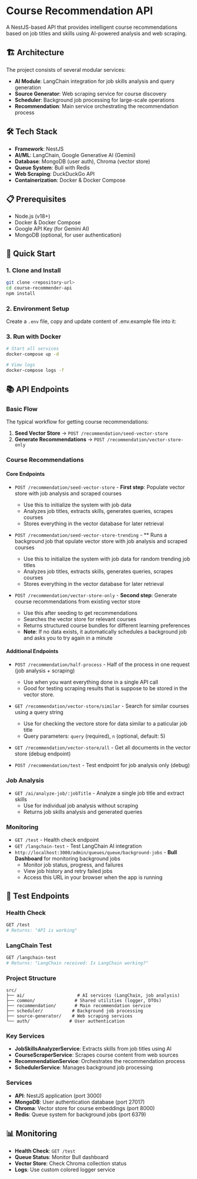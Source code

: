 # Course Recommendation API

A NestJS-based API that provides intelligent course recommendations based on job titles and skills using AI-powered analysis and web scraping.

## 🏗️ Architecture

The project consists of several modular services:

- **AI Module**: LangChain integration for job skills analysis and query generation
- **Source Generator**: Web scraping service for course discovery
- **Scheduler**: Background job processing for large-scale operations
- **Recommendation**: Main service orchestrating the recommendation process

## 🛠️ Tech Stack

- **Framework**: NestJS
- **AI/ML**: LangChain, Google Generative AI (Gemini)
- **Database**: MongoDB (user auth), Chroma (vector store)
- **Queue System**: Bull with Redis
- **Web Scraping**: DuckDuckGo API
- **Containerization**: Docker & Docker Compose

## 📋 Prerequisites

- Node.js (v18+)
- Docker & Docker Compose
- Google API Key (for Gemini AI)
- MongoDB (optional, for user authentication)

## 🚀 Quick Start

### 1. Clone and Install

```bash
git clone <repository-url>
cd course-recommender-api
npm install
```

### 2. Environment Setup

Create a `.env` file, copy and update content of .env.example file into it:


### 3. Run with Docker

```bash
# Start all services
docker-compose up -d

# View logs
docker-compose logs -f
```

## 📚 API Endpoints

### Basic Flow

The typical workflow for getting course recommendations:

1. **Seed Vector Store** → `POST /recommendation/seed-vector-store`
2. **Generate Recommendations** → `POST /recommendation/vector-store-only`

### Course Recommendations

#### Core Endpoints
- `POST /recommendation/seed-vector-store` - **First step**: Populate vector store with job analysis and scraped courses
  - Use this to initialize the system with job data
  - Analyzes job titles, extracts skills, generates queries, scrapes courses
  - Stores everything in the vector database for later retrieval

- `POST /recommendation/seed-vector-store-trending` - ** Runs a background job that opulate vector store with job analysis and scraped courses
  - Use this to initialize the system with job data for random trending job titles
  - Analyzes job titles, extracts skills, generates queries, scrapes courses
  - Stores everything in the vector database for later retrieval

- `POST /recommendation/vector-store-only` - **Second step**: Generate course recommendations from existing vector store
  - Use this after seeding to get recommendations
  - Searches the vector store for relevant courses
  - Returns structured course bundles for different learning preferences
  - **Note**: If no data exists, it automatically schedules a background job and asks you to try again in a minute

#### Additional Endpoints
- `POST /recommendation/half-process` - Half of the  process in one request (job analysis + scraping)
  - Use when you want everything done in a single API call
  - Good for testing scraping results that is suppose to be stored in the vector store.

- `GET /recommendation/vector-store/similar` - Search for similar courses using a query string
  - Use for checking the vectore store for data similar to a paticular job title
  - Query parameters: `query` (required), `n` (optional, default: 5)

- `GET /recommendation/vector-store/all` - Get all documents in the vector store (debug endpoint)

- `POST /recommendation/test` - Test endpoint for job analysis only (debug)

### Job Analysis

- `GET /ai/analyze-job/:jobTitle` - Analyze a single job title and extract skills
  - Use for individual job analysis without scraping
  - Returns job skills analysis and generated queries

### Monitoring

- `GET /test` - Health check endpoint
- `GET /langchain-test` - Test LangChain AI integration
- `http://localhost:3000/admin/queues/queue/background-jobs` - **Bull Dashboard** for monitoring background jobs
  - Monitor job status, progress, and failures
  - View job history and retry failed jobs
  - Access this URL in your browser when the app is running

## 🧪 Test Endpoints

### Health Check
```bash
GET /test
# Returns: "API is working"
```

### LangChain Test
```bash
GET /langchain-test
# Returns: "LangChain received: Is LangChain working?"
```
### Project Structure

```
src/
├── ai/                    # AI services (LangChain, job analysis)
├── common/               # Shared utilities (logger, DTOs)
├── recommendation/       # Main recommendation service
├── scheduler/           # Background job processing
├── source-generator/    # Web scraping services
└── auth/               # User authentication
```

### Key Services

- **JobSkillsAnalyzerService**: Extracts skills from job titles using AI
- **CourseScraperService**: Scrapes course content from web sources
- **RecommendationService**: Orchestrates the recommendation process
- **SchedulerService**: Manages background job processing

### Services

- **API**: NestJS application (port 3000)
- **MongoDB**: User authentication database (port 27017)
- **Chroma**: Vector store for course embeddings (port 8000)
- **Redis**: Queue system for background jobs (port 6379)


## 📊 Monitoring

- **Health Check**: `GET /test`
- **Queue Status**: Monitor Bull dashboard
- **Vector Store**: Check Chroma collection status
- **Logs**: Use custom colored logger service

